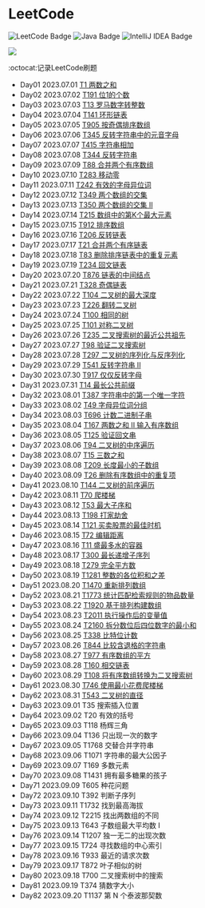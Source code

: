 # LeetCode

![LeetCode Badge](https://img.shields.io/badge/LeetCode-FFA116?logo=leetcode&logoColor=fff&style=flat)
![Java Badge](https://img.shields.io/badge/Java-007396?logo=oracle&logoColor=fff&style=flat)
![IntelliJ IDEA Badge](https://img.shields.io/badge/IntelliJ%20IDEA-000000?logo=intellijidea&logoColor=fff&style=flat)

<img src="https://skillicons.dev/icons?i=java,idea"/>

:octocat:记录LeetCode刷题 

- Day01 2023.07.01 [T1 两数之和](src/main/java/easy/T1两数之和.java)
- Day02 2023.07.02 [T191 位1的个数](src/main/java/easy/T191位1的个数.java)
- Day03 2023.07.03 [T13 罗马数字转整数](src/main/java/easy/T13罗马数字转整数.java)
- Day04 2023.07.04 [T141 环形链表](src/main/java/easy/T141环形链表.java)
- Day05 2023.07.05 [T905 按奇偶排序数组](src/main/java/easy/T905按奇偶排序数组.java)
- Day06 2023.07.06 [T345 反转字符串中的元音字母](src/main/java/easy/T345反转字符串中的元音字母.java)
- Day07 2023.07.07 [T415 字符串相加](src/main/java/easy/T415字符串相加.java)
- Day08 2023.07.08 [T344 反转字符串](src/main/java/easy/T344反转字符串.java)
- Day09 2023.07.09 [T88 合并两个有序数组](src/main/java/easy/T88合并两个有序数组.java)
- Day10 2023.07.10 [T283 移动零](src/main/java/easy/T283移动零.java)
- Day11 2023.07.11 [T242 有效的字母异位词](src/main/java/easy/T242有效的字母异位词.java)
- Day12 2023.07.12 [T349 两个数组的交集](src/main/java/easy/T349两个数组的交集.java)
- Day13 2023.07.13 [T350 两个数组的交集 II](src/main/java/easy/T350两个数组的交集II.java)
- Day14 2023.07.14 [T215 数组中的第K个最大元素](src/main/java/medium/T215数组中的第K个最大元素.java)
- Day15 2023.07.15 [T912 排序数组](src/main/java/medium/T912排序数组.java)
- Day16 2023.07.16 [T206 反转链表](src/main/java/easy/T206反转链表.java)
- Day17 2023.07.17 [T21 合并两个有序链表](src/main/java/easy/T21合并两个有序链表.java)
- Day18 2023.07.18 [T83 删除排序链表中的重复元素](src/main/java/easy/T83删除排序链表中的重复元素.java)
- Day19 2023.07.19 [T234 回文链表](src/main/java/easy/T234回文链表.java)
- Day20 2023.07.20 [T876 链表的中间结点](src/main/java/easy/T876链表的中间结点.java)
- Day21 2023.07.21 [T328 奇偶链表](src/main/java/medium/T328奇偶链表.java)
- Day22 2023.07.22 [T104 二叉树的最大深度](src/main/java/easy/T104二叉树的最大深度.java)
- Day23 2023.07.23 [T226 翻转二叉树](src/main/java/easy/T226翻转二叉树.java)
- Day24 2023.07.24 [T100 相同的树](src/main/java/easy/T100相同的树.java)
- Day25 2023.07.25 [T101 对称二叉树](src/main/java/easy/T101对称二叉树.java)
- Day26 2023.07.26 [T235 二叉搜索树的最近公共祖先](src/main/java/medium/T235二叉搜索树的最近公共祖先.java)
- Day27 2023.07.27 [T98 验证二叉搜索树](src/main/java/medium/T98验证二叉搜索树.java)
- Day28 2023.07.28 [T297 二叉树的序列化与反序列化](src/main/java/hard/T297二叉树的序列化与反序列化.java)
- Day29 2023.07.29 [T541 反转字符串 II](src/main/java/easy/T541反转字符串II.java)
- Day30 2023.07.30 [T917 仅仅反转字母](src/main/java/easy/T917仅仅反转字母.java)
- Day31 2023.07.31 [T14 最长公共前缀](src/main/java/easy/T14最长公共前缀.java)
- Day32 2023.08.01 [T387 字符串中的第一个唯一字符](src/main/java/easy/T387字符串中的第一个唯一字符.java)
- Day33 2023.08.02 [T49 字母异位词分组](src/main/java/medium/T49字母异位词分组.java)
- Day34 2023.08.03 [T696 计数二进制子串](src/main/java/easy/T696计数二进制子串.java)
- Day35 2023.08.04 [T167 两数之和 II 输入有序数组](src/main/java/medium/T167两数之和II输入有序数组.java)
- Day36 2023.08.05 [T125 验证回文串](src/main/java/easy/T125验证回文串.java)
- Day37 2023.08.06 [T94 二叉树的中序遍历](src/main/java/easy/T94二叉树的中序遍历.java)
- Day38 2023.08.07 [T15 三数之和](src/main/java/medium/T15三数之和.java)
- Day39 2023.08.08 [T209 长度最小的子数组](src/main/java/medium/T209长度最小的子数组.java)
- Day40 2023.08.09 [T26 删除有序数组中的重复项](src/main/java/easy/T26删除有序数组中的重复项.java)
- Day41 2023.08.10 [T144 二叉树的前序遍历](src/main/java/easy/T144二叉树的前序遍历.java)
- Day42 2023.08.11 [T70 爬楼梯](src/main/java/easy/T70爬楼梯.java)
- Day43 2023.08.12 [T53 最大子序和](src/main/java/medium/T53最大子序和.java)
- Day44 2023.08.13 [T198 打家劫舍](src/main/java/medium/T198打家劫舍.java)
- Day45 2023.08.14 [T121 买卖股票的最佳时机](src/main/java/easy/T121买卖股票的最佳时机.java)
- Day46 2023.08.15 [T72 编辑距离](src/main/java/hard/T72编辑距离.java)
- Day47 2023.08.16 [T11 盛最多水的容器](src/main/java/medium/T11盛最多水的容器.java)
- Day48 2023.08.17 [T300 最长递增子序列](src/main/java/medium/T300最长递增子序列.java)
- Day49 2023.08.18 [T279 完全平方数](src/main/java/medium/T279完全平方数.java)
- Day50 2023.08.19 [T1281 整数的各位积和之差](src/main/java/easy/T1281整数的各位积和之差.java)
- Day51 2023.08.20 [T1470 重新排列数组](src/main/java/easy/T1470重新排列数组.java)
- Day52 2023.08.21 [T1773 统计匹配检索规则的物品数量](src/main/java/easy/T1773统计匹配检索规则的物品数量.java)
- Day53 2023.08.22 [T1920 基于排列构建数组](src/main/java/easy/T1920基于排列构建数组.java)
- Day54 2023.08.23 [T2011 执行操作后的变量值](src/main/java/easy/T2011执行操作后的变量值.java)
- Day55 2023.08.24 [T2160 拆分数位后四位数字的最小和](src/main/java/easy/T2160拆分数位后四位数字的最小和.java)
- Day56 2023.08.25 [T338 比特位计数](src/main/java/easy/T338比特位计数.java)
- Day57 2023.08.26 [T844 比较含退格的字符串](src/main/java/easy/T844比较含退格的字符串.java)
- Day58 2023.08.27 [T977 有序数组的平方](src/main/java/easy/T977有序数组的平方.java)
- Day59 2023.08.28 [T160 相交链表](src/main/java/easy/T160相交链表.java)
- Day60 2023.08.29 [T108 将有序数组转换为二叉搜索树](src/main/java/easy/T108将有序数组转换为二叉搜索树.java)
- Day61 2023.08.30 [T746 使用最小花费爬楼梯](src/main/java/easy/T746使用最小花费爬楼梯.java)
- Day62 2023.08.31 [T543 二叉树的直径](src/main/java/easy/T543二叉树的直径.java)
- Day63 2023.09.01 T35 搜索插入位置
- Day64 2023.09.02 T20 有效的括号
- Day65 2023.09.03 T118 杨辉三角
- Day66 2023.09.04 T136 只出现一次的数字
- Day67 2023.09.05 T1768 交替合并字符串
- Day68 2023.09.06 T1071 字符串的最大公因子
- Day69 2023.09.07 T169 多数元素
- Day70 2023.09.08 T1431 拥有最多糖果的孩子
- Day71 2023.09.09 T605 种花问题
- Day72 2023.09.10 T392 判断子序列
- Day73 2023.09.11 T1732 找到最高海拔
- Day74 2023.09.12 T2215 找出两数组的不同
- Day75 2023.09.13 T643 子数组最大平均数 I
- Day76 2023.09.14 T1207 独一无二的出现次数
- Day77 2023.09.15 T724 寻找数组的中心索引
- Day78 2023.09.16 T933 最近的请求次数
- Day79 2023.09.17 T872 叶子相似的树
- Day80 2023.09.18 T700 二叉搜索树中的搜索
- Day81 2023.09.19 T374 猜数字大小
- Day82 2023.09.20 T1137 第 N 个泰波那契数

